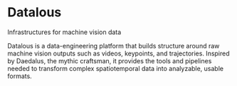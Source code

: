 # Datalous
Infrastructures for machine vision data


Datalous is a data-engineering platform that builds structure around raw machine vision outputs such as videos, keypoints, and trajectories. Inspired by Daedalus, the mythic craftsman, it provides the tools and pipelines needed to transform complex spatiotemporal data into analyzable, usable formats.

 
